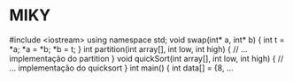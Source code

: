 # MIKY
#include &lt;iostream>  using namespace std;  void swap(int* a, int* b) {     int t = *a;     *a = *b;     *b = t; }  int partition(int array[], int low, int high) {     // ... implementação do partition }  void quickSort(int array[], int low, int high) {     // ... implementação do quicksort }  int main() {     int data[] = {8, ...
